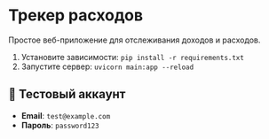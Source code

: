# Трекер расходов

Простое веб-приложение для отслеживания доходов и расходов.



1.  Установите зависимости: `pip install -r requirements.txt`
2.  Запустите сервер: `uvicorn main:app --reload`



## 🔑 Тестовый аккаунт
-   **Email**: `test@example.com`
-   **Пароль**: `password123`
